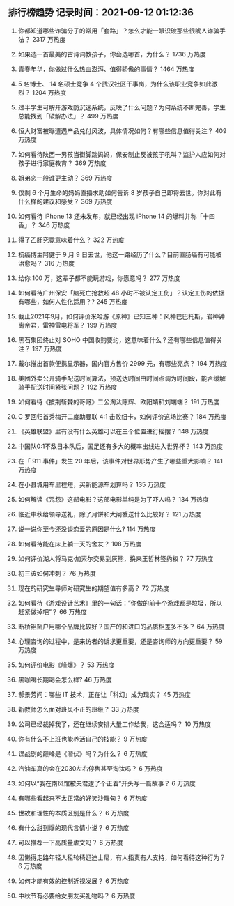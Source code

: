 
## 排行榜趋势 记录时间：2021-09-12 01:12:36
  
  1. 你都知道哪些诈骗分子的常用「套路」？怎么才能一眼识破那些很唬人诈骗手法？ 2317 万热度
    
  2. 如果选一首最美的古诗词教孩子，你会选哪首，为什么？ 1736 万热度
    
  3. 青春年华，你做过什么热血澎湃、值得骄傲的事情？ 1464 万热度
    
  4. 5 名博士、 14 名硕士竞争 4 个武汉社区干事岗，为什么该职业竞争如此激烈？ 1204 万热度
    
  5. 过半学生可解开游戏防沉迷系统，反映了什么问题？为何系统不断完善，学生总能找到「破解办法」？ 499 万热度
    
  6. 恒大财富被曝遭遇产品兑付风波，具体情况如何？有哪些信息值得关注？ 409 万热度
    
  7. 如何看待陕西一男孩当街脚踹妈妈，保安制止反被孩子吼叫？监护人应如何对孩子进行家庭教育？ 369 万热度
    
  8. 姐弟恋一般谁更主动？ 369 万热度
    
  9. 仅剩 6 个月生命的妈妈直播求助如何告诉 8 岁孩子自己即将去世。你对此有什么样的建议和感受？ 369 万热度
    
  10. 如何看待 iPhone 13 还未发布，就已经出现 iPhone 14 的爆料并称「十四香」？ 346 万热度
    
  11. 得了乙肝究竟意味着什么？ 322 万热度
    
  12. 抗癌博主阿健于 9 月 9 日去世，他这一路经历了什么？目前直肠癌有可能被治愈吗？ 316 万热度
    
  13. 给你 100 万，这辈子都不能玩游戏，你愿意吗？ 277 万热度
    
  14. 如何看待广州保安「脑死亡抢救超 48 小时不被认定工伤」？认定工伤的依据有哪些，如何人性化适用？? 245 万热度
    
  15. 截止2021年9月，如何评价米哈游《原神》已知三神：风神巴巴托斯，岩神钟离帝君，雷神雷电将军？ 199 万热度
    
  16. 黑石集团终止对 SOHO 中国收购要约，这意味着什么？还有哪些信息值得关注？ 197 万热度
    
  17. 戴尔推出首款便携显示器，国内官方售价 2999 元，有哪些亮点？ 194 万热度
    
  18. 美团外卖公开骑手配送时间算法，预送达时间由时间点调为时间段，能否缓解骑手配送时间紧张问题？ 192 万热度
    
  19. 如何看待《披荆斩棘的哥哥》二公淘汰陈辉、欧阳靖和刘端端？ 191 万热度
    
  20. C 罗回归首秀梅开二度助曼联 4:1 击败纽卡，如何评价这场比赛？ 184 万热度
    
  21. 《英雄联盟》里有没有什么英雄可以在三个位置进行摇摆？ 148 万热度
    
  22. 中国队0:1不敌日本队后，国足还有多大的概率出线进入世界杯？ 143 万热度
    
  23. 在「 911 事件」发生 20 年后，该事件对世界形势产生了哪些重大影响？ 141 万热度
    
  24. 在小县城用车里程短，买新能源车划算吗？ 135 万热度
    
  25. 如何解读《咒怨》这部电影？这部电影单纯是为了吓人吗？ 134 万热度
    
  26. 临近中秋给领导送礼，除了月饼和大闸蟹送什么比较好？ 121 万热度
    
  27. 说一说你至今还没谈恋爱的原因是什么? 114 万热度
    
  28. 如何看待能在床上躺一天的舍友？ 108 万热度
    
  29. 如何评价湖人将马克·加索尔交易到灰熊，换来王哲林签约权？ 77 万热度
    
  30. 初三该如何冲刺？ 76 万热度
    
  31. 现在的研究生导师对研究生的期望值有多高？ 72 万热度
    
  32. 如何看待《游戏设计艺术》里的一句话：”你做的前十个游戏都是垃圾，所以赶紧做掉吧”？ 66 万热度
    
  33. 断桥铝窗户用哪个品牌比较好？国产的和进口的品质相差多不多？ 64 万热度
    
  34. 心理咨询的过程中，是来访者的诉求更重要，还是咨询师的方向更重要？ 59 万热度
    
  35. 如何评价电影《峰爆》？ 53 万热度
    
  36. 黑咖啡长期喝会怎么样? 46 万热度
    
  37. 郝景芳问：哪些 IT 技术，正在让「科幻」成为现实？ 45 万热度
    
  38. 新教师怎么面对班风不正的班级？ 33 万热度
    
  39. 公司已经裁掉我了，还在继续安排大量工作给我，这合适吗？ 10 万热度
    
  40. 你有什么不上班也能养活自己的技能？ 9 万热度
    
  41. 谍战剧的巅峰是《潜伏》吗？为什么？ 6 万热度
    
  42. 汽油车真的会在2030左右停售甚至淘汰吗？ 6 万热度
    
  43. 如何以“我在南风馆被夫君逮了个正着”开头写一篇故事？ 6 万热度
    
  44. 有哪些看起来不太正常的好笑沙雕句？ 6 万热度
    
  45. 世故和理性的本质区别是什么？ 6 万热度
    
  46. 有什么甜到爆的现代言情小说？ 6 万热度
    
  47. 可以推荐一下高质量虐文吗？ 6 万热度
    
  48. 因懒得走路年轻人租轮椅逛迪士尼，有人指责有人支持，如何看待这种行为？ 6 万热度
    
  49. 如何才能有效的控制近视发展？ 6 万热度
    
  50. 中秋节有必要给女朋友买礼物吗？ 6 万热度
    